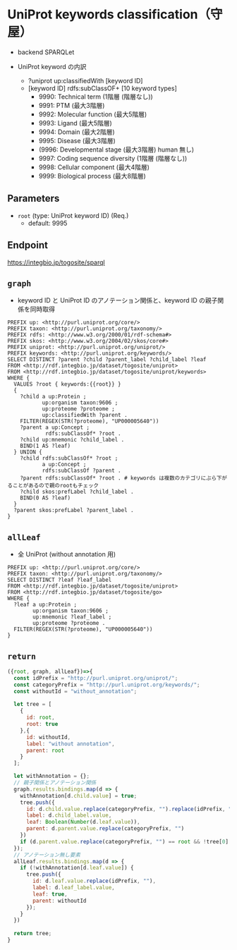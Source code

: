# UniProt keywords classification（守屋）

- backend SPARQLet

- UniProt keyword の内訳
  - ?uniprot up:classifiedWith [keyword ID]
  - [keyword ID] rdfs:subClassOF+ [10 keyword types]
    - 9990: Technical term (1階層 (階層なし))
    - 9991: PTM (最大3階層)
    - 9992: Molecular function (最大5階層)
    - 9993: Ligand (最大5階層)
    - 9994: Domain (最大2階層)
    - 9995: Disease (最大3階層)
    - (9996: Developmental stage (最大3階層) human 無し)
    - 9997: Coding sequence diversity (1階層 (階層なし))
    - 9998: Cellular component (最大4階層)
    - 9999: Biological process (最大8階層)

## Parameters

* `root` (type: UniProt keyword ID) (Req.)
  * default: 9995

## Endpoint
https://integbio.jp/togosite/sparql

## `graph`
- keyword ID と UniProt ID のアノテーション関係と、keyword ID の親子関係を同時取得
```sparql
PREFIX up: <http://purl.uniprot.org/core/>
PREFIX taxon: <http://purl.uniprot.org/taxonomy/>
PREFIX rdfs: <http://www.w3.org/2000/01/rdf-schema#>
PREFIX skos: <http://www.w3.org/2004/02/skos/core#>
PREFIX uniprot: <http://purl.uniprot.org/uniprot/>
PREFIX keywords: <http://purl.uniprot.org/keywords/>
SELECT DISTINCT ?parent ?child ?parent_label ?child_label ?leaf
FROM <http://rdf.integbio.jp/dataset/togosite/uniprot>
FROM <http://rdf.integbio.jp/dataset/togosite/uniprot/keywords>
WHERE {
  VALUES ?root { keywords:{{root}} }
  {
    ?child a up:Protein ;
           up:organism taxon:9606 ;
           up:proteome ?proteome ;
           up:classifiedWith ?parent .
    FILTER(REGEX(STR(?proteome), "UP000005640"))
    ?parent a up:Concept ;
            rdfs:subClassOf* ?root .
    ?child up:mnemonic ?child_label .
    BIND(1 AS ?leaf)
  } UNION {
    ?child rdfs:subClassOf* ?root ;
           a up:Concept ;
           rdfs:subClassOf ?parent .
    ?parent rdfs:subClassOf* ?root . # keywords は複数のカテゴリにぶら下がることがあるので親のrootもチェック
    ?child skos:prefLabel ?child_label .
    BIND(0 AS ?leaf)
  }
  ?parent skos:prefLabel ?parent_label .
}
```

## `allLeaf`
- 全 UniProt (without annotation 用)
```sparql
PREFIX up: <http://purl.uniprot.org/core/>
PREFIX taxon: <http://purl.uniprot.org/taxonomy/>
SELECT DISTINCT ?leaf ?leaf_label
FROM <http://rdf.integbio.jp/dataset/togosite/uniprot>
FROM <http://rdf.integbio.jp/dataset/togosite/go>
WHERE {
  ?leaf a up:Protein ;
        up:organism taxon:9606 ;
        up:mnemonic ?leaf_label ;
        up:proteome ?proteome .
  FILTER(REGEX(STR(?proteome), "UP000005640"))
}
```

## `return`
```javascript
({root, graph, allLeaf})=>{
  const idPrefix = "http://purl.uniprot.org/uniprot/";
  const categoryPrefix = "http://purl.uniprot.org/keywords/";
  const withoutId = "without_annotation";
  
  let tree = [
    {
      id: root,
      root: true
    },{
      id: withoutId,
      label: "without annotation",
      parent: root
    }
  ];

  let withAnnotation = {};
  // 親子関係とアノテーション関係
  graph.results.bindings.map(d => {
    withAnnotation[d.child.value] = true;
    tree.push({
      id: d.child.value.replace(categoryPrefix, "").replace(idPrefix, ""),
      label: d.child_label.value,
      leaf: Boolean(Number(d.leaf.value)),
      parent: d.parent.value.replace(categoryPrefix, "")
    })
    if (d.parent.value.replace(categoryPrefix, "") == root && !tree[0].label) tree[0].label = d.parent_label.value; // root の label 挿入
  });
  // アノテーション無し要素
  allLeaf.results.bindings.map(d => {
    if (!withAnnotation[d.leaf.value]) {
      tree.push({
        id: d.leaf.value.replace(idPrefix, ""),
        label: d.leaf_label.value,
        leaf: true,
        parent: withoutId
      });
    }
  })
  
  return tree;
}
```